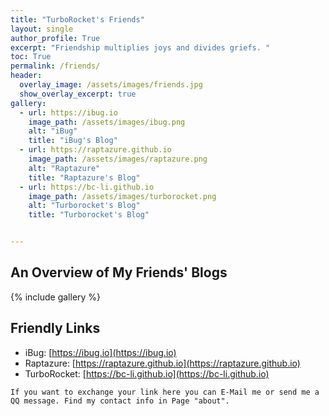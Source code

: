 ```yaml
---
title: "TurboRocket's Friends"
layout: single
author_profile: True
excerpt: "Friendship multiplies joys and divides griefs. "
toc: True
permalink: /friends/
header:
  overlay_image: /assets/images/friends.jpg
  show_overlay_excerpt: true
gallery:
  - url: https://ibug.io
    image_path: /assets/images/ibug.png
    alt: "iBug"
    title: "iBug's Blog"
  - url: https://raptazure.github.io
    image_path: /assets/images/raptazure.png
    alt: "Raptazure"
    title: "Raptazure's Blog"
  - url: https://bc-li.github.io
    image_path: /assets/images/turborocket.png
    alt: "Turborocket's Blog"
    title: "Turborocket's Blog"


---
```


## An Overview of My Friends' Blogs

{% include gallery %}



##  Friendly Links

* iBug: [https://ibug.io](https://ibug.io)
* Raptazure: [https://raptazure.github.io](https://raptazure.github.io)
* TurboRocket: [https://bc-li.github.io](https://bc-li.github.io)

`If you want to exchange your link here you can E-Mail me or send me a QQ message. Find my contact info in Page "about".`